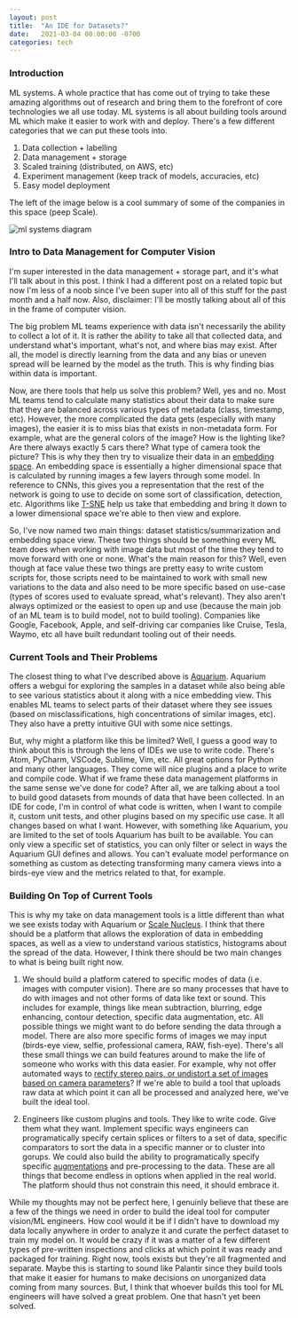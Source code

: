 ```yaml
---
layout: post
title:  "An IDE for Datasets?"
date:   2021-03-04 00:00:00 -0700
categories: tech
---
```

### Introduction
ML systems. A whole practice that has come out of trying to take these amazing algorithms out of research and bring them to the forefront of core technologies we all use today. ML systems is all about building tools around ML which make it easier to work with and deploy. There's a few different categories that we can put these tools into.

1. Data collection + labelling
2. Data management + storage
3. Scaled training (distributed, on AWS, etc)
4. Experiment management (keep track of models, accuracies, etc)
5. Easy model deployment

The left of the image below is a cool summary of some of the companies in this space (peep Scale).

![ml systems diagram](https://s3.amazonaws.com/basecase.vc/defensible-ml-market-map.png)

### Intro to Data Management for Computer Vision
I'm super interested in the data management + storage part, and it's what I'll talk about in this post. I think I had a different post on a related topic but now I'm less of a noob since I've been super into all of this stuff for the past month and a half now. Also, disclaimer: I'll be mostly talking about all of this in the frame of computer vision.

The big problem ML teams experience with data isn't necessarily the ability to collect a lot of it. It is rather the ability to take all that collected data, and understand what's important, what's not, and where bias may exist. After all, the model is directly learning from the data and any bias or uneven spread will be learned by the model as the truth. This is why finding bias within data is important.

Now, are there tools that help us solve this problem? Well, yes and no. Most ML teams tend to calculate many statistics about their data to make sure that they are balanced across various types of metadata (class, timestamp, etc). However, the more complicated the data gets (especially with many images), the easier it is to miss bias that exists in non-metadata form. For example, what are the general colors of the image? How is the lighting like? Are there always exactly 5 cars there? What type of camera took the picture? This is why they then try to visualize their data in an [embedding space][embeddings]. An embedding space is essentially a higher dimensional space that is calculated by running images a few layers through some model. In reference to CNNs, this gives you a representation that the rest of the network is going to use to decide on some sort of classification, detection, etc. Algorithms like [T-SNE][tsne] help us take that embedding and bring it down to a lower dimensional space we're able to then view and explore.

So, I've now named two main things: dataset statistics/summarization and embedding space view. These two things should be something every ML team does when working with image data but most of the time they tend to move forward with one or none. What's the main reason for this? Well, even though at face value these two things are pretty easy to write custom scripts for, those scripts need to be maintained to work with small new variations to the data and also need to be more specific based on use-case (types of scores used to evaluate spread, what's relevant). They also aren't always optimized or the easiest to open up and use (because the main job of an ML team is to build model, not to build tooling). Companies like Google, Facebook, Apple, and self-driving car companies like Cruise, Tesla, Waymo, etc all have built redundant tooling out of their needs.

### Current Tools and Their Problems
The closest thing to what I've described above is [Aquarium][aquarium]. Aquarium offers a webgui for exploring the samples in a dataset while also being able to see various statistics about it along with a nice embedding view. This enables ML teams to select parts of their dataset where they see issues (based on misclassifications, high concentrations of similar images, etc). They also have a pretty intuitive GUI with some nice settings.

But, why might a platform like this be limited? Well, I guess a good way to think about this is through the lens of IDEs we use to write code. There's Atom, PyCharm, VSCode, Sublime, Vim, etc. All great options for Python and many other languages. They come will nice plugins and a place to write and compile code. What if we frame these data management platforms in the same sense we've done for code? After all, we are talking about a tool to build good datasets from mounds of data that have been collected. In an IDE for code, I'm in control of what code is written, when I want to compile it, custom unit tests, and other plugins based on my specific use case. It all changes based on what I want. However, with something like Aquarium, you are limited to the set of tools Aquarium has built to be available. You can only view a specific set of statistics, you can only filter or select in ways the Aquarium GUI defines and allows. You can't evaluate model performance on something as custom as detecting transforming many camera views into a birds-eye view and the metrics related to that, for example.

### Building On Top of Current Tools
This is why my take on data management tools is a little different than what we see exists today with Aquarium or [Scale Nucleus][nucleus]. I think that there should be a platform that allows the exploration of data in embedding spaces, as well as a view to understand various statistics, histograms about the spread of the data. However, I think there should be two main changes to what is being built right now.

1. We should build a platform catered to specific modes of data (i.e. images with computer vision). There are so many processes that have to do with images and not other forms of data like text or sound. This includes for example, things like mean subtraction, blurring, edge enhancing, contour detection, specific data augmentation, etc. All possible things we might want to do before sending the data through a model. There are also more specific forms of images we may input (birds-eye view, selfie, professional camera, RAW, fish-eye). There's all these small things we can build features around to make the life of someone who works with this data easier. For example, why not offer automated ways to [rectify stereo pairs, or undistort a set of images based on camera parameters][undistort]? If we're able to build a tool that uploads raw data at which point it can all be processed and analyzed here, we've built the ideal tool.

2. Engineers like custom plugins and tools. They like to write code. Give them what they want. Implement specific ways engineers can programatically specify certain splices or filters to a set of data, specific comparators to sort the data in a specific manner or to cluster into gorups. We could also build the ability to programatically specify specific [augmentations][imgaug] and pre-processing to the data. These are all things that become endless in options when applied in the real world. The platform should thus not constrain this need, it should embrace it.

While my thoughts may not be perfect here, I genuinly believe that these are a few of the things we need in order to build the ideal tool for computer vision/ML engineers. How cool would it be if I didn't have to download my data locally anywhere in order to analyze it and curate the perfect dataset to train my model on. It would be crazy if it was a matter of a few different types of pre-written inspections and clicks at which point it was ready and packaged for training. Right now, tools exists but they're all fragmented and separate. Maybe this is starting to sound like Palantir since they build tools that make it easier for humans to make decisions on unorganized data coming from many sources. But, I think that whoever builds this tool for ML engineers will have solved a great problem. One that hasn't yet been solved.

[nucleus]: https://scale.com/nucleus
[aquarium]: https://www.aquariumlearning.com/
[tsne]: https://distill.pub/2016/misread-tsne/
[embeddings]: https://cs.stanford.edu/people/karpathy/cnnembed/
[undistort]: https://github.com/ethz-asl/image_undistort
[imgaug]: https://github.com/aleju/imgaug
